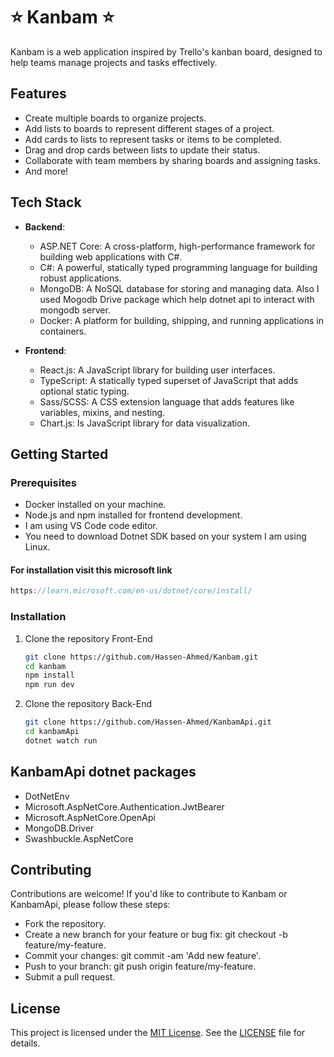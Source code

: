 # ⭐️ Kanbam ⭐️

Kanbam is a web application inspired by Trello's kanban board, designed to help teams manage projects and tasks effectively.

## Features

- Create multiple boards to organize projects.
- Add lists to boards to represent different stages of a project.
- Add cards to lists to represent tasks or items to be completed.
- Drag and drop cards between lists to update their status.
- Collaborate with team members by sharing boards and assigning tasks.
- And more!

## Tech Stack

- **Backend**:

  - ASP.NET Core: A cross-platform, high-performance framework for building web applications with C#.
  - C#: A powerful, statically typed programming language for building robust applications.
  - MongoDB: A NoSQL database for storing and managing data. Also I used Mogodb Drive package which help dotnet api to interact with mongodb server.
  - Docker: A platform for building, shipping, and running applications in containers.

- **Frontend**:
  - React.js: A JavaScript library for building user interfaces.
  - TypeScript: A statically typed superset of JavaScript that adds optional static typing.
  - Sass/SCSS: A CSS extension language that adds features like variables, mixins, and nesting.
  - Chart.js: Is JavaScript library for data visualization.

## Getting Started

### Prerequisites

- Docker installed on your machine.
- Node.js and npm installed for frontend development.
- I am using VS Code code editor.
- You need to download Dotnet SDK based on your system I am using Linux.

#### For installation visit this microsoft link

```js
https://learn.microsoft.com/en-us/dotnet/core/install/
```

### Installation

1. Clone the repository Front-End

   ```bash
   git clone https://github.com/Hassen-Ahmed/Kanbam.git
   cd kanbam
   npm install
   npm run dev
   ```

2. Clone the repository Back-End
   ```bash
   git clone https://github.com/Hassen-Ahmed/KanbamApi.git
   cd kanbamApi
   dotnet watch run
   ```

## KanbamApi dotnet packages

- DotNetEnv
- Microsoft.AspNetCore.Authentication.JwtBearer
- Microsoft.AspNetCore.OpenApi
- MongoDB.Driver
- Swashbuckle.AspNetCore

## Contributing

Contributions are welcome! If you'd like to contribute to Kanbam or KanbamApi, please follow these steps:

- Fork the repository.
- Create a new branch for your feature or bug fix: git checkout -b feature/my-feature.
- Commit your changes: git commit -am 'Add new feature'.
- Push to your branch: git push origin feature/my-feature.
- Submit a pull request.

## License

This project is licensed under the [MIT License](LICENSE.txt). See the [LICENSE](LICENSE.txt) file for details.
